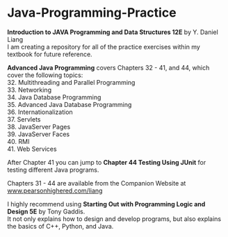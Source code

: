 # Java-Programming-Practice
**Introduction to JAVA Programming and Data Structures 12E** by Y. Daniel Liang  
I am creating a repository for all of the practice exercises within my textbook for future reference.  

**Advanced Java Programming** covers Chapters 32 - 41, and 44, which cover the following topics:   
32. Multithreading and Parallel Programming  
33. Networking  
34. Java Database Programming  
35. Advanced Java Database Programming  
36. Internationalization  
37. Servlets  
38. JavaServer Pages  
39. JavaServer Faces  
40. RMI  
41. Web Services  

After Chapter 41 you can jump to **Chapter 44 Testing Using JUnit** for testing different Java programs.  

Chapters 31 - 44 are available from the Companion Website at www.pearsonhighered.com/liang  

I highly recommend using **Starting Out with Programming Logic and Design 5E** by Tony Gaddis.  
It not only explains how to design and develop programs, but also explains the basics of C++, Python, and Java.
